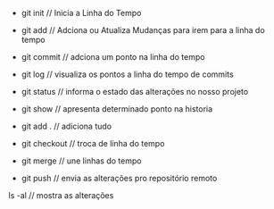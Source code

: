 * git init    // Inicia a Linha do Tempo
* git add     // Adciona ou Atualiza Mudanças para irem para a linha do tempo
* git commit  // adciona um ponto na linha do tempo 
* git log     // visualiza os pontos a linha do tempo de commits
* git status  // informa o estado das alterações no nosso projeto
* git show    // apresenta determinado ponto na historia

* git add .   // adiciona tudo

* git checkout // troca de linha do tempo
* git merge    // une linhas do tempo
* git push     // envia as alterações pro repositório remoto


ls -al      // mostra as alterações